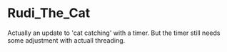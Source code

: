 # Rudi_The_Cat
Actually an update to 'cat catching' with a timer. But the timer still needs some adjustment with actuall threading.
